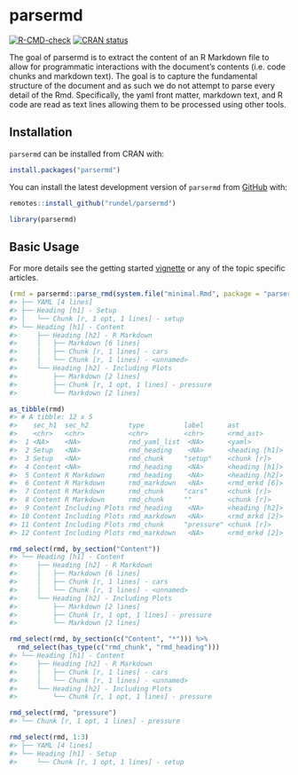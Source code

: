 
<!-- README.md is generated from README.Rmd. Please edit that file -->

# parsermd

<!-- badges: start -->

[![R-CMD-check](https://github.com/rundel/parsermd/workflows/R-CMD-check/badge.svg)](https://github.com/rundel/parsermd/actions)
[![CRAN
status](https://www.r-pkg.org/badges/version/parsermd)](https://CRAN.R-project.org/package=parsermd)
<!-- badges: end -->

The goal of parsermd is to extract the content of an R Markdown file to
allow for programmatic interactions with the document’s contents
(i.e. code chunks and markdown text). The goal is to capture the
fundamental structure of the document and as such we do not attempt to
parse every detail of the Rmd. Specifically, the yaml front matter,
markdown text, and R code are read as text lines allowing them to be
processed using other tools.

## Installation

`parsermd` can be installed from CRAN with:

``` r
install.packages("parsermd")
```

You can install the latest development version of `parsermd` from
[GitHub](https://github.com/rundel/parsermd) with:

``` r
remotes::install_github("rundel/parsermd")
```

``` r
library(parsermd)
```

## Basic Usage

For more details see the getting started
[vignette](https://rundel.github.io/parsermd/articles/parsermd.html) or
any of the topic specific articles.

``` r
(rmd = parsermd::parse_rmd(system.file("minimal.Rmd", package = "parsermd")))
#> ├── YAML [4 lines]
#> ├── Heading [h1] - Setup
#> │   └── Chunk [r, 1 opt, 1 lines] - setup
#> └── Heading [h1] - Content
#>     ├── Heading [h2] - R Markdown
#>     │   ├── Markdown [6 lines]
#>     │   ├── Chunk [r, 1 lines] - cars
#>     │   └── Chunk [r, 1 lines] - <unnamed>
#>     └── Heading [h2] - Including Plots
#>         ├── Markdown [2 lines]
#>         ├── Chunk [r, 1 opt, 1 lines] - pressure
#>         └── Markdown [2 lines]

as_tibble(rmd)
#> # A tibble: 12 x 5
#>    sec_h1  sec_h2          type          label      ast           
#>    <chr>   <chr>           <chr>         <chr>      <rmd_ast>     
#>  1 <NA>    <NA>            rmd_yaml_list  <NA>      <yaml>        
#>  2 Setup   <NA>            rmd_heading    <NA>      <heading [h1]>
#>  3 Setup   <NA>            rmd_chunk     "setup"    <chunk [r]>   
#>  4 Content <NA>            rmd_heading    <NA>      <heading [h1]>
#>  5 Content R Markdown      rmd_heading    <NA>      <heading [h2]>
#>  6 Content R Markdown      rmd_markdown   <NA>      <rmd_mrkd [6]>
#>  7 Content R Markdown      rmd_chunk     "cars"     <chunk [r]>   
#>  8 Content R Markdown      rmd_chunk     ""         <chunk [r]>   
#>  9 Content Including Plots rmd_heading    <NA>      <heading [h2]>
#> 10 Content Including Plots rmd_markdown   <NA>      <rmd_mrkd [2]>
#> 11 Content Including Plots rmd_chunk     "pressure" <chunk [r]>   
#> 12 Content Including Plots rmd_markdown   <NA>      <rmd_mrkd [2]>

rmd_select(rmd, by_section("Content"))
#> └── Heading [h1] - Content
#>     ├── Heading [h2] - R Markdown
#>     │   ├── Markdown [6 lines]
#>     │   ├── Chunk [r, 1 lines] - cars
#>     │   └── Chunk [r, 1 lines] - <unnamed>
#>     └── Heading [h2] - Including Plots
#>         ├── Markdown [2 lines]
#>         ├── Chunk [r, 1 opt, 1 lines] - pressure
#>         └── Markdown [2 lines]

rmd_select(rmd, by_section(c("Content", "*"))) %>%
  rmd_select(has_type(c("rmd_chunk", "rmd_heading")))
#> └── Heading [h1] - Content
#>     ├── Heading [h2] - R Markdown
#>     │   ├── Chunk [r, 1 lines] - cars
#>     │   └── Chunk [r, 1 lines] - <unnamed>
#>     └── Heading [h2] - Including Plots
#>         └── Chunk [r, 1 opt, 1 lines] - pressure

rmd_select(rmd, "pressure")
#> └── Chunk [r, 1 opt, 1 lines] - pressure

rmd_select(rmd, 1:3)
#> ├── YAML [4 lines]
#> └── Heading [h1] - Setup
#>     └── Chunk [r, 1 opt, 1 lines] - setup
```
